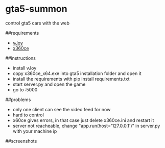 # gta5-summon
control gta5 cars with the web

##requirements
* [vJoy](https://sourceforge.net/projects/vjoystick/)
* [x360ce](https://www.x360ce.com/files/x360ce_x64.zip)


##instructions
* install vJoy
* copy x360ce_x64.exe into gta5 installation folder and open it
* install the requirements with pip install requirements.txt 
* start server.py and open the game
* go to <your server ip>:5000
  
##problems
* only one client can see the video feed for now
* hard to control
* x60ce gives errors, in that case just delete x360ce.ini and restart it
* server not reacheable, change "app.run(host='127.0.0.1')" in server.py with your machine ip
  
  
  
##screenshots

